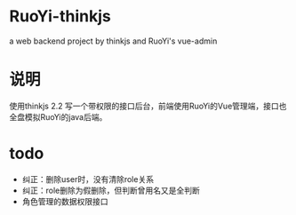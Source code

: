# RuoYi-thinkjs
a web backend project by thinkjs and RuoYi's vue-admin

# 说明
使用thinkjs 2.2 写一个带权限的接口后台，前端使用RuoYi的Vue管理端，接口也全盘模拟RuoYi的java后端。


# todo
- 纠正：删除user时，没有清除role关系
- 纠正：role删除为假删除，但判断曾用名又是全判断
- 角色管理的数据权限接口
